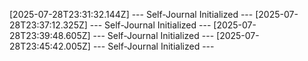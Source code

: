 [2025-07-28T23:31:32.144Z] --- Self-Journal Initialized ---
[2025-07-28T23:37:12.325Z] --- Self-Journal Initialized ---
[2025-07-28T23:39:48.605Z] --- Self-Journal Initialized ---
[2025-07-28T23:45:42.005Z] --- Self-Journal Initialized ---
